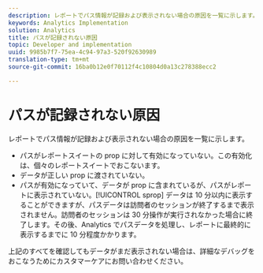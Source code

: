```yaml
---
description: レポートでパス情報が記録および表示されない場合の原因を一覧に示します。
keywords: Analytics Implementation
solution: Analytics
title: パスが記録されない原因
topic: Developer and implementation
uuid: 9985b7f7-75ea-4c94-97a3-520f92630989
translation-type: tm+mt
source-git-commit: 16ba0b12e0f70112f4c10804d0a13c278388ecc2

---
```



# パスが記録されない原因

レポートでパス情報が記録および表示されない場合の原因を一覧に示します。

* パスがレポートスイートの prop に対して有効になっていない。この有効化は、個々のレポートスイートでおこないます。
* データが正しい prop に渡されていない。
* パスが有効になっていて、データが prop に含まれているが、パスがレポートに表示されていない。[!UICONTROL sprop] データは 10 分以内に表示することができますが、パスデータは訪問者のセッションが終了するまで表示されません。訪問者のセッションは 30 分操作が実行されなかった場合に終了します。その後、Analytics でパスデータを処理し、レポートに最終的に表示するまでに 10 分程度かかります。

上記のすべてを確認してもデータがまだ表示されない場合は、詳細なデバッグをおこなうためにカスタマーケアにお問い合わせください。

